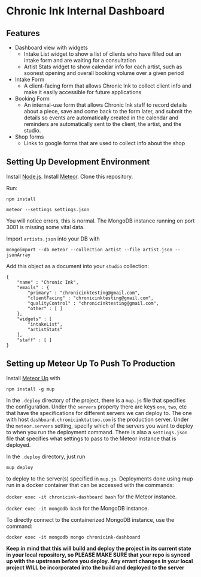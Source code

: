 # Chronic Ink Internal Dashboard

## Features
- Dashboard view with widgets
  - Intake List widget to show a list of clients who have filled out an intake form and are waiting for a consultation
  - Artist Stats widget to show calendar info for each artist, such as soonest opening and overall booking volume over a given period
- Intake Form
  - A client-facing form that allows Chronic Ink to collect client info and make it easily accessible for future applications
- Booking Form
  - An internal-use form that allows Chronic Ink staff to record details about a piece, save and come back to the form later, and submit the details so events are automatically created in the calendar and reminders are automatically sent to the client, the artist, and the studio.
- Shop forms
  - Links to google forms that are used to collect info about the shop


## Setting Up Development Environment

Install [Node.js](https://nodejs.org/en/). Install [Meteor](https://www.meteor.com/). Clone this repository. 

Run:

`npm install`

`meteor --settings settings.json`

You will notice errors, this is normal. The MongoDB instance running on port 3001 is missing some vital data. 

Import `artists.json` into your DB with 

`mongoimport --db meteor --collection artist --file artist.json --jsonArray`

Add this object as a document into your `studio` collection:

```
{
	"name" : "Chronic Ink",
	"emails" : {
		"primary" : "chronicinktesting@gmail.com",
		"clientFacing" : "chronicinktesting@gmail.com",
		"qualityControl" : "chronicinktesting@gmail.com",
		"other" : [ ]
	},
	"widgets" : [
		"intakeList",
		"artistStats"
	],
	"staff" : [ ]
}
```

## Setting up Meteor Up To Push To Production

Install [Meteor Up](https://github.com/zodern/meteor-up) with 

`npm install -g mup`

In the `.deploy` directory of the project, there is a `mup.js` file that specifies the configuration. Under the `servers` property there are keys `one`, `two`, etc that have the specifications for different servers we can deploy to. The one with host `dashboard.chronicinktattoo.com` is the production server. Under the `meteor.servers` setting, specify which of the servers you want to deploy to when you run the deployment command. There is also a `settings.json` file that specifies what settings to pass to the Meteor instance that is deployed.

In the `.deploy` directory, just run 

`mup deploy`

to deploy to the server(s) specified in `mup.js`. Deployments done using mup run in a docker container that can be accessed with the commands:

`docker exec -it chronicink-dashboard bash` for the Meteor instance.

`docker exec -it mongodb bash` for the MongoDB instance.

To directly connect to the containerized MongoDB instance, use the command:

`docker exec -it mongodb mongo chronicink-dashboard`

**Keep in mind that this will build and deploy the project in its current state in your local repository, so PLEASE MAKE SURE that your repo is synced up with the upstream before you deploy. Any errant changes in your local project WILL be incorporated into the build and deployed to the server**

